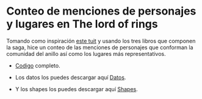 # Conteo de menciones de personajes y lugares en The lord of rings

Tomando como inspiración [este tuit](https://twitter.com/andrewheiss/status/1291380121069330432) y
 usando los tres libros que componen la saga, hice un conteo de las
menciones de personajes que conforman la comunidad del anillo así como los
lugares más representativos.

+ [Codigo](https://github.com/alonmar/alonmar-Conteo_mapa_lotr/blob/master/conteo_lugares_personajes.Rmd) completo.

+ Los datos los puedes descargar aquí
[Datos](https://www.kaggle.com/mokosan/lord-of-the-rings-character-data/data?select=LordOfTheRingsBook.json).

+ Y los shapes los puedes descargar aquí
[Shapes](https://github.com/jvangeld/ME-GIS).
